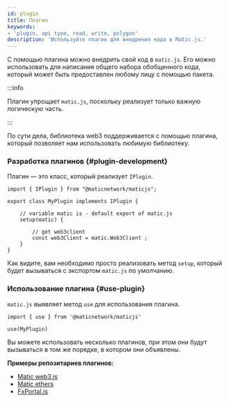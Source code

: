 ```yaml
---
id: plugin
title: Плагин
keywords:
- 'plugin, api type, read, write, polygon'
description: 'Используйте плагин для внедрения кода в Matic.js.'
---
```


С помощью плагина можно внедрить свой код в `matic.js`. Его можно использовать для написания общего набора обобщенного кода, который может быть предоставлен любому лицу с помощью пакета.

:::info

Плагин упрощает `matic.js`, поскольку реализует только важную логическую часть.

:::

По сути дела, библиотека web3 поддерживается с помощью плагина, который позволяет нам использовать любимую библиотеку.

### Разработка плагинов {#plugin-development}

Плагин — это класс, который реализует `IPlugin`.

```
import { IPlugin } from "@maticnetwork/maticjs";

export class MyPlugin implements IPlugin {

    // variable matic is - default export of matic.js
    setup(matic) {

        // get web3client
        const web3Client = matic.Web3Client ;
    }
}
```

Как видите, вам необходимо просто реализовать метод `setup`, который будет вызываться с экспортом `matic.js` по умолчанию.

### Использование плагина {#use-plugin}

`matic.js` выявляет метод `use` для использования плагина.

```
import { use } from '@maticnetwork/maticjs'

use(MyPlugin)
```

Вы можете использовать несколько плагинов, при этом они будут вызываться в том же порядке, в котором они объявлены.

**Примеры репозитариев плагинов:**

- [Matic web3.js](https://github.com/maticnetwork/maticjs-web3)
- [Matic ethers](https://github.com/maticnetwork/maticjs-ethers)
- [FxPortal.js](https://github.com/maticnetwork/fx-portal.js)
